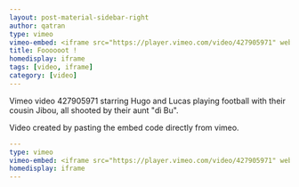 ```yaml
---
layout: post-material-sidebar-right
author: qatran
type: vimeo
vimeo-embed: <iframe src="https://player.vimeo.com/video/427905971" webkitallowfullscreen mozallowfullscreen allowfullscreen></iframe>
title: Foooooot !
homedisplay: iframe
tags: [video, iframe]
category: [video]
---
```

Vimeo video 427905971 starring Hugo and Lucas playing football with their cousin Jibou, all shooted by their aunt "dì Bu".

Video created by pasting the embed code directly from vimeo. 

``` yml
---
type: vimeo
vimeo-embed: <iframe src="https://player.vimeo.com/video/427905971" webkitallowfullscreen mozallowfullscreen allowfullscreen></iframe>
homedisplay: iframe
---
```